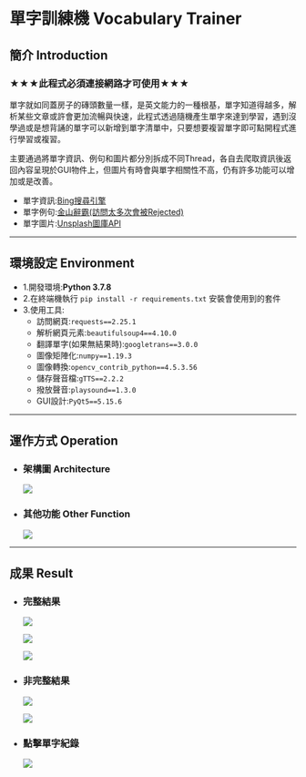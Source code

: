 # 單字訓練機 Vocabulary Trainer

## 簡介 Introduction

### ★★★此程式必須連接網路才可使用★★★
單字就如同蓋房子的磚頭數量一樣，是英文能力的一種根基，單字知道得越多，解析某些文章或許會更加流暢與快速，此程式透過隨機產生單字來達到學習，遇到沒學過或是想背誦的單字可以新增到單字清單中，只要想要複習單字即可點開程式進行學習或複習。

主要通過將單字資訊、例句和圖片都分別拆成不同Thread，各自去爬取資訊後返回內容呈現於GUI物件上，但圖片有時會與單字相關性不高，仍有許多功能可以增加或是改善。

- 單字資訊:[Bing搜尋引擎](https://www.bing.com/dict/search)
- 單字例句:[金山辭霸(訪問太多次會被Rejected)](http://www.iciba.com/word)
- 單字圖片:[Unsplash圖庫API](https://unsplash.com/napi/search?query=)

----------------------------------------
## 環境設定 Environment
- 1.開發環境:**Python 3.7.8**
- 2.在終端機執行 ```pip install -r requirements.txt``` 安裝會使用到的套件
- 3.使用工具:
    - 訪問網頁:```requests==2.25.1```
    - 解析網頁元素:```beautifulsoup4==4.10.0```
    - 翻譯單字(如果無結果時):```googletrans==3.0.0```
    - 圖像矩陣化:```numpy==1.19.3```
    - 圖像轉換:```opencv_contrib_python==4.5.3.56```
    - 儲存聲音檔:```gTTS==2.2.2```
    - 撥放聲音:```playsound==1.3.0```
    - GUI設計:```PyQt5==5.15.6```
----------------------------------------
## 運作方式 Operation
- ### 架構圖 Architecture
    ![](https://i.imgur.com/njV4GVn.png)

- ### 其他功能 Other Function
    ![](https://i.imgur.com/KpmDrk9.png)

----------------------------------------
## 成果 Result

- ### 完整結果
    ![](https://i.imgur.com/O5azufk.png)

    ![](https://i.imgur.com/IZIhEfu.png)
    
    ![](https://i.imgur.com/iuJ3iDL.png)

- ### 非完整結果
    ![](https://i.imgur.com/XKCccSK.png)
    
    ![](https://i.imgur.com/Apmr5V6.png)


- ### 點擊單字紀錄
    ![](https://i.imgur.com/nCwfGKc.png)